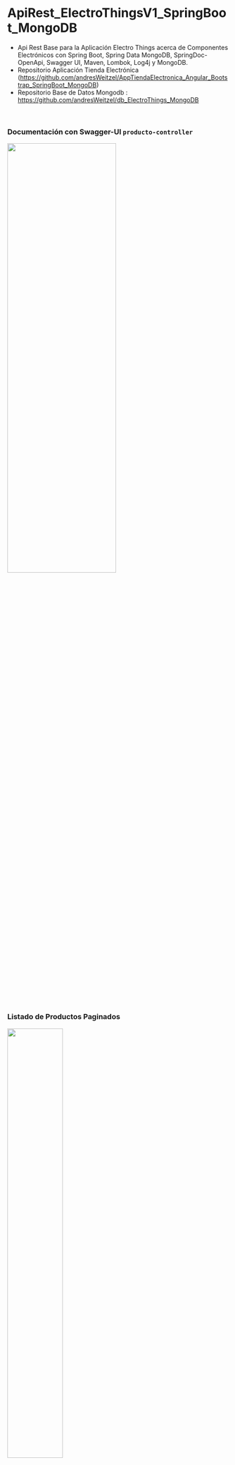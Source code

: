 # ApiRest_ElectroThingsV1_SpringBoot_MongoDB

* Api Rest Base para la Aplicación Electro Things acerca de Componentes Electrónicos con Spring Boot, Spring Data MongoDB, SpringDoc-OpenApi, Swagger UI, Maven, Lombok, Log4j y MongoDB.
* Repositorio Aplicación Tienda Electrónica (https://github.com/andresWeitzel/AppTiendaElectronica_Angular_Bootstrap_SpringBoot_MongoDB)
* Repositorio Base de Datos Mongodb : https://github.com/andresWeitzel/db_ElectroThings_MongoDB


<br>

### Documentación con Swagger-UI `producto-controller`
 <img width="70%" height="50%"  src="https://github.com/andresWeitzel/ApiRest_ElectroThingsV1_SpringBoot_MongoDB/blob/master/documentation/productosController.png" />
 
 ### Listado de Productos Paginados
 <img width="50%" height="50%"  src="https://github.com/andresWeitzel/ApiRest_ElectroThingsV1_SpringBoot_MongoDB/blob/master/documentation/get/getAll.png" />
  <img width="50%" height="50%"  src="https://github.com/andresWeitzel/ApiRest_ElectroThingsV1_SpringBoot_MongoDB/blob/master/documentation/get/getAllResponse.png" />

  ### Listado de Productos o Producto Paginado/s por Fecha
   <img width="50%" height="50%"  src="https://github.com/andresWeitzel/ApiRest_ElectroThingsV1_SpringBoot_MongoDB/blob/master/documentation/get/getByFecha.png" />
  <img width="50%" height="50%"  src="https://github.com/andresWeitzel/ApiRest_ElectroThingsV1_SpringBoot_MongoDB/blob/master/documentation/get/getByFechaResponse.png" />
  
 ### Inserción de un Producto Método Post
  <img width="50%" height="50%"  src="https://github.com/andresWeitzel/ApiRest_ElectroThingsV1_SpringBoot_MongoDB/blob/master/documentation/post/post.png" />
  
  <img width="50%" height="50%"  src="https://github.com/andresWeitzel/ApiRest_ElectroThingsV1_SpringBoot_MongoDB/blob/master/documentation/post/postResponse.png" />

  ### Búsqueda del Producto Insertado según su Código
 ![Index app](https://github.com/andresWeitzel/ApiRest_ElectroThingsV1_SpringBoot_MongoDB/blob/master/documentation/post/getByCodigo.png)
 ![Index app](https://github.com/andresWeitzel/ApiRest_ElectroThingsV1_SpringBoot_MongoDB/blob/master/documentation/post/getByCodigoResponse.png)
  
 ### Actualización de un Producto Método Put
 ![Index app](https://github.com/andresWeitzel/ApiRest_ElectroThingsV1_SpringBoot_MongoDB/blob/master/documentation/put/put.png)
 ![Index app](https://github.com/andresWeitzel/ApiRest_ElectroThingsV1_SpringBoot_MongoDB/blob/master/documentation/put/putResponse.png)
  
  ### Eliminación de un Producto Método Delete
 ![Index app](https://github.com/andresWeitzel/ApiRest_ElectroThingsV1_SpringBoot_MongoDB/blob/master/documentation/delete/delete.png)
 ![Index app](https://github.com/andresWeitzel/ApiRest_ElectroThingsV1_SpringBoot_MongoDB/blob/master/documentation/delete/deleteResponse.png)
  
  
 ### Búsqueda del Producto Eliminado según su Id
 ![Index app](https://github.com/andresWeitzel/ApiRest_ElectroThingsV1_SpringBoot_MongoDB/blob/master/documentation/delete/getById.png)
 ![Index app](https://github.com/andresWeitzel/ApiRest_ElectroThingsV1_SpringBoot_MongoDB/blob/master/documentation/delete/getByIdResponse.png)
  
  

</br>

### Tecnologías Implementadas

| **Tecnologías** | **Versión** | **Finalidad** |               
| ------------- | ------------- | ------------- |
| Java |   12.0.2 | JDK |
| Spring Tool Suite 4 | 4.9.0  | IDE |
| Spring Boot |   2.6.4  | Framework |
| Spring Boot Data JPA  | 2.6.3 | Mapeo de objetos y persistencia en la db |
| Lombok | 1.18.22 | Automatización de Código | 
| Open-Api y UI Swagger | 1.6.4 | Documentación de la Api | 
| UI Swagger | 1.6.4 | Visualización y Gestión de la Api | 
| Maven |  4.0.0 | Gestor de Proyectos |
| MongoDB | 5.0 | Base de Datos |
| MongoDB Compass	| 1.31.2 |	Gestor para MongoDB |
| CMD | 10 | Símbolo del Sistema para linea de comandos | 
| GNU bash / Terminal | 4.4.23  | Bash / Terminal para el manejo e implementación de Git integrado al Spring Tool Suite |
| Git | 2.29.1  | Control de Versiones |


</br>

### Descarga y Documentacion de las Tecnologías Implementadas

| **Tecnología**  | **Descarga** | **Documentación** |               
| ------------- | ------------- | ------------- |
| Java-JDK 12 | https://www.oracle.com/java/technologies/javase/jdk12-archive-downloads.html |  https://docs.oracle.com/en/ |
| Spring Tool Suite 4 |https://spring.io/tools | https://spring.io/guides |
| Lombok | https://projectlombok.org/download | https://projectlombok.org/download |
| Open UI |https://open-ui.org/ | https://open-ui.org/ |
| Maven Repository | https://mvnrepository.com/ | https://mvnrepository.com/ | 
| MongoDB |	https://www.mongodb.com/try/download/community |	https://www.mongodb.com/try/download/community |
| MongoDB Compass	|https://www.mongodb.com/try/download/compass	| https://www.mongodb.com/try/download/compass |
| Git  | https://git-scm.com/downloads |  https://git-scm.com/docs |

</br>

### Patrones de Diseño Implementados

| **Patrón de Diseño** | **Finalidad** |               
| ------------- | ------------- |
| DAO | Uso de interfaces entre la aplicación y el almacenamiento de datos. |
| MVC | Separación y Representación de los Datos, Manejo de errores, Escalabilidad, etc  |

</br>

### Dependencias Implementadas

| **Dependencia Maven**  | **Versión** | **Finalidad** |             
| ------------- | ------------- | ------------- |
| spring-boot-starter-data-jpa | 2.6.7 | Api de JpaRepository para el manejo de métodos | 
| spring-boot-starter-test | 2.6.7 | Para Testing | 
| spring-boot-starter-web | 2.6.7 | Se agrega toda la configuración web automáticamente de Maven a Spring |
| spring-boot-starter-validation | 2.6.7 | Uso de Validacion desde nuestro Bean |
| spring-boot-starter-data-mongodb | 2.6.7 | Manejo de SpringDataMongoDB con los métodos del Repository y anotations  |
| springdoc-openapi-ui | 1.6.4 | Plantillas para el Front |
| spring-boot-devtools | 2.6.7 | Herramientas para el Manejo de Spring Boot | 
| lombok | 1.18.22 |  Dependencia para la automatización de Código |




</br>

### Documentación No Oficial Recomendada
* Api Rest Spring Boot Mongodb : https://www.youtube.com/watch?v=OtBukxJy4kg
* Api Rest Guía Spring Boot Mongodb Codigo :https://github.com/heroe-geek/rest-api-springboot-mvc/blob/master/src/main/java/com/hg/crud/controllers/ProductController.java
* Tutorial MongoDB con Spring Boot : https://www.mongodb.com/compatibility/spring-boot
* Tutorial Spring Data MongoDB (01) : https://stackabuse.com/spring-data-mongodb-guide-to-the-aggregation-annotation/
* Tutorial Spring Data MongoDB(02) :  https://blog.marcnuri.com/spring-data-mongodb-implementacion-de-un-repositorio-a-medida
* Tutorial Uso de Queys en MongoDB : https://www.baeldung.com/queries-in-spring-data-mongodb
* Código Ejemplo genérico : https://github.com/heroe-geek/rest-api-springboot-mvc/blob/master/src/main/java/com/hg/crud/models/ProductDTO.java
* Config Mongo y Spring Boot : https://hevodata.com/learn/spring-boot-mongodb-config/

</br>

## Documentación de Desarrollo del Repositorio No Disponible Momentáneamente

